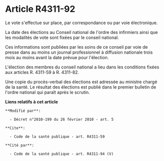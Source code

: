 # Article R4311-92

Le vote s'effectue sur place, par correspondance ou par voie électronique. 

La date des élections au Conseil national de l'ordre des infirmiers ainsi que les modalités de vote sont fixées par le
conseil national. 

Ces informations sont publiées par les soins de ce conseil par voie de presse dans au moins un journal professionnel à
diffusion nationale trois mois au moins avant la date prévue pour l'élection.

L'élection des membres du conseil national a lieu dans les conditions fixées aux articles R. 4311-59 à R. 4311-82. 

Une copie du procès-verbal des élections est adressée au ministre chargé de la santé. Le résultat des élections est publié
dans le premier bulletin de l'ordre national qui paraît après le scrutin.

**Liens relatifs à cet article**

	**Modifié par**:

	  - Décret n°2010-199 du 26 février 2010 - art. 5

	**Cite**:

	  - Code de la santé publique - art. R4311-59

	**Cité par**:

	  - Code de la santé publique - art. R4311-94 (V)
